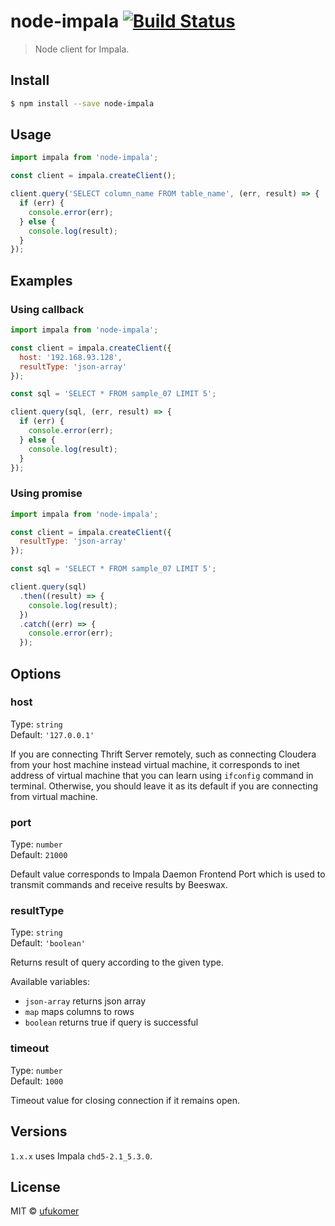 # node-impala [![Build Status](https://travis-ci.org/ufukomer/node-impala.svg?branch=master)](https://travis-ci.org/ufukomer/node-impala)

> Node client for Impala.

## Install

```sh
$ npm install --save node-impala
```

## Usage

```js
import impala from 'node-impala';

const client = impala.createClient();

client.query('SELECT column_name FROM table_name', (err, result) => {
  if (err) {
    console.error(err);
  } else {
    console.log(result);
  }
});
```

## Examples

### Using callback

```js
import impala from 'node-impala';

const client = impala.createClient({
  host: '192.168.93.128',
  resultType: 'json-array'
});

const sql = 'SELECT * FROM sample_07 LIMIT 5';

client.query(sql, (err, result) => {
  if (err) {
    console.error(err);
  } else {
    console.log(result);
  }
});
```

### Using promise

```js
import impala from 'node-impala';

const client = impala.createClient({
  resultType: 'json-array'
});

const sql = 'SELECT * FROM sample_07 LIMIT 5';

client.query(sql)
  .then((result) => {
    console.log(result);
  })
  .catch((err) => {
    console.error(err);
  });
```

## Options

### host

Type: `string`<br>
Default: `'127.0.0.1'`

If you are connecting Thrift Server remotely, such as
connecting Cloudera from your host machine instead virtual
machine, it corresponds to inet address of virtual machine
that you can learn using `ifconfig` command in terminal.
Otherwise, you should leave it as its default if you are connecting from
virtual machine.

### port

Type: `number`<br>
Default: `21000`

Default value corresponds to Impala Daemon Frontend Port which
is used to transmit commands and receive results by Beeswax.

### resultType

Type: `string`<br>
Default: `'boolean'`

Returns result of query according to the given type.

Available variables:

- `json-array` returns json array
- `map` maps columns to rows
- `boolean` returns true if query is successful

### timeout

Type: `number`<br>
Default: `1000`

Timeout value for closing connection if it remains open.

## Versions

`1.x.x` uses Impala `chd5-2.1_5.3.0`.

## License

MIT © [ufukomer](http://ufukomer.com)
